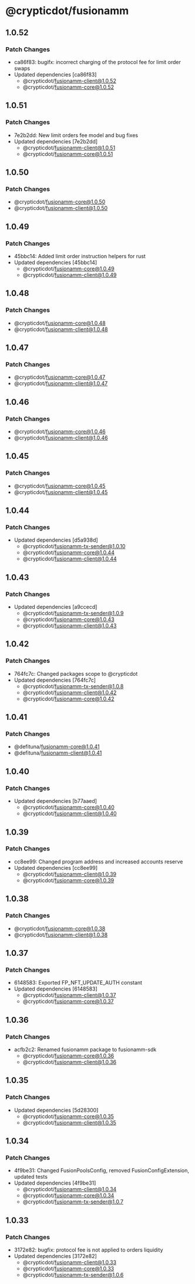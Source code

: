 # @crypticdot/fusionamm

## 1.0.52

### Patch Changes

- ca86f83: bugifx: incorrect charging of the protocol fee for limit order swaps
- Updated dependencies [ca86f83]
  - @crypticdot/fusionamm-client@1.0.52
  - @crypticdot/fusionamm-core@1.0.52

## 1.0.51

### Patch Changes

- 7e2b2dd: New limit orders fee model and bug fixes
- Updated dependencies [7e2b2dd]
  - @crypticdot/fusionamm-client@1.0.51
  - @crypticdot/fusionamm-core@1.0.51

## 1.0.50

### Patch Changes

- @crypticdot/fusionamm-core@1.0.50
- @crypticdot/fusionamm-client@1.0.50

## 1.0.49

### Patch Changes

- 45bbc14: Added limit order instruction helpers for rust
- Updated dependencies [45bbc14]
  - @crypticdot/fusionamm-core@1.0.49
  - @crypticdot/fusionamm-client@1.0.49

## 1.0.48

### Patch Changes

- @crypticdot/fusionamm-core@1.0.48
- @crypticdot/fusionamm-client@1.0.48

## 1.0.47

### Patch Changes

- @crypticdot/fusionamm-core@1.0.47
- @crypticdot/fusionamm-client@1.0.47

## 1.0.46

### Patch Changes

- @crypticdot/fusionamm-core@1.0.46
- @crypticdot/fusionamm-client@1.0.46

## 1.0.45

### Patch Changes

- @crypticdot/fusionamm-core@1.0.45
- @crypticdot/fusionamm-client@1.0.45

## 1.0.44

### Patch Changes

- Updated dependencies [d5a938d]
  - @crypticdot/fusionamm-tx-sender@1.0.10
  - @crypticdot/fusionamm-core@1.0.44
  - @crypticdot/fusionamm-client@1.0.44

## 1.0.43

### Patch Changes

- Updated dependencies [a9ccecd]
  - @crypticdot/fusionamm-tx-sender@1.0.9
  - @crypticdot/fusionamm-core@1.0.43
  - @crypticdot/fusionamm-client@1.0.43

## 1.0.42

### Patch Changes

- 764fc7c: Changed packages scope to @crypticdot
- Updated dependencies [764fc7c]
  - @crypticdot/fusionamm-tx-sender@1.0.8
  - @crypticdot/fusionamm-client@1.0.42
  - @crypticdot/fusionamm-core@1.0.42

## 1.0.41

### Patch Changes

- @defituna/fusionamm-core@1.0.41
- @defituna/fusionamm-client@1.0.41

## 1.0.40

### Patch Changes

- Updated dependencies [b77aaed]
  - @crypticdot/fusionamm-core@1.0.40
  - @crypticdot/fusionamm-client@1.0.40

## 1.0.39

### Patch Changes

- cc8ee99: Changed program address and increased accounts reserve
- Updated dependencies [cc8ee99]
  - @crypticdot/fusionamm-client@1.0.39
  - @crypticdot/fusionamm-core@1.0.39

## 1.0.38

### Patch Changes

- @crypticdot/fusionamm-core@1.0.38
- @crypticdot/fusionamm-client@1.0.38

## 1.0.37

### Patch Changes

- 6148583: Exported FP_NFT_UPDATE_AUTH constant
- Updated dependencies [6148583]
  - @crypticdot/fusionamm-client@1.0.37
  - @crypticdot/fusionamm-core@1.0.37

## 1.0.36

### Patch Changes

- acfb2c2: Renamed fusionamm package to fusionamm-sdk
  - @crypticdot/fusionamm-core@1.0.36
  - @crypticdot/fusionamm-client@1.0.36

## 1.0.35

### Patch Changes

- Updated dependencies [5d28300]
  - @crypticdot/fusionamm-core@1.0.35
  - @crypticdot/fusionamm-client@1.0.35

## 1.0.34

### Patch Changes

- 4f9be31: Changed FusionPoolsConfig, removed FusionConfigExtension, updated tests
- Updated dependencies [4f9be31]
  - @crypticdot/fusionamm-client@1.0.34
  - @crypticdot/fusionamm-core@1.0.34
  - @crypticdot/fusionamm-tx-sender@1.0.7

## 1.0.33

### Patch Changes

- 3172e82: bugfix: protocol fee is not applied to orders liquidity
- Updated dependencies [3172e82]
  - @crypticdot/fusionamm-client@1.0.33
  - @crypticdot/fusionamm-core@1.0.33
  - @crypticdot/fusionamm-tx-sender@1.0.6
